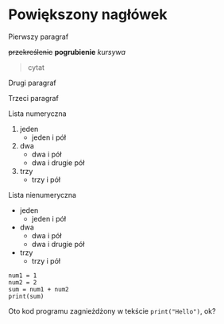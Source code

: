 # Powiększony nagłówek

Pierwszy paragraf

~~przekreślenie~~
**pogrubienie**
*kursywa*
>cytat

Drugi paragraf

Trzeci paragraf

Lista numeryczna
1. jeden
   - jeden i pół
3. dwa
   - dwa i pół
   - dwa i drugie pół
5. trzy
   - trzy i pół

Lista nienumeryczna
- jeden
   - jeden i pół
- dwa
   - dwa i pół
   - dwa i drugie pół
- trzy
   - trzy i pół

~~~
num1 = 1
num2 = 2
sum = num1 + num2
print(sum)
~~~

Oto kod programu zagnieżdżony w tekście `print("Hello")`, ok?
